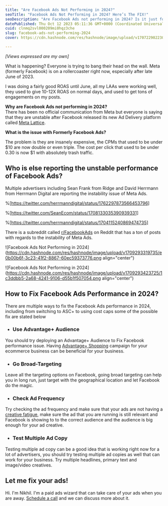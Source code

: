 ```yaml
---
title: "Are Facebook Ads Not Performing in 2024?"
seoTitle: "Facebook Ads Not Performing in 2024? Here’s The FIX!"
seoDescription: "Are Facebook Ads not performing in 2024? Is it just for you of everyone else is facing the same. This article outlines the performance issues and tracking"
datePublished: Thu Oct 12 2023 05:11:36 GMT+0000 (Coordinated Universal Time)
cuid: clnmq2svl000209mi0hqz3che
slug: facebook-ads-not-performing-2024
cover: https://cdn.hashnode.com/res/hashnode/image/upload/v1707229022305/cd985864-5eb0-4249-814a-920eb668ab4c.png

---
```


*\[Views expressed are my own\]*

What is happening? Everyone is trying to bang their head on the wall. Meta (formerly Facebook) is on a rollercoaster right now, especially after late June of 2023.

I was doing a fairly good ROAS until June, all my LAAs were working well, they used to give 10-12X ROAS on normal days, and used to get tons of engagements on my posts.

**Why are Facebook Ads not performing in 2024?**  
There has been no official communication from Meta but everyone is saying that they are unstable after Facebook released its new Ad Delivery platform called [Meta Lattice](https://ai.meta.com/blog/ai-ads-performance-efficiency-meta-lattice/).

**What is the issue with Formerly Facebook Ads?**

The problem is they are insanely expensive, the CPMs that used to be under $10 are now double or even triple. The cost per click that used to be under 0.30 is now $1 with absolutely trash traffic.

## **Who is else reporting the unstable performance of Facebook Ads?**

Multiple advertisers including Sean Frank from Ridge and David Herrmann from Herrmann Digital are reporting the instability issue of Meta Ads.

%[https://twitter.com/herrmanndigital/status/1762297873566453796] 

%[https://twitter.com/SeanEcom/status/1708133035390939331] 

%[https://twitter.com/herrmanndigital/status/1704115240869474735] 

There is a subreddit called [r/FacebookAds](https://www.reddit.com/r/FacebookAds/) on Reddit that has a ton of posts with regards to the instability of Meta Ads.

![Facebook Ads Not Performing in 2024](https://cdn.hashnode.com/res/hashnode/image/upload/v1709293319735/e0b00b6f-3c23-41f2-8867-60ec59373776.png align="center")

![Facebook Ads Not Performing in 2024](https://cdn.hashnode.com/res/hashnode/image/upload/v1709293423725/1c3ddbb5-2a68-4241-9106-d55b1f507054.png align="center")

## **How to Fix Facebook Ads Performance in 2024?**

There are multiple ways to fix the Facebook Ads performance in 2024, including from switching to ASC+ to using cost caps some of the possible fix are stated below

* ### Use Advantage+ Audience
    

You should try deploying an Advantage+ Audience to Fix Facebook performance issue. Having [Advantage+ Shopping](https://nikhil.pro/what-is-advantage-shopping-in-facebook-meta-ads) campaign for your ecommerce business can be beneficial for your business.

* ### Go Broad-Targeting
    

Leave all the targeting options on Facebook, going broad targeting can help you in long run, just target with the geographical location and let Facebook do the magic.

* ### Check Ad Frequency
    

Try checking the ad frequency and make sure that your ads are not having a [creative fatigue](https://nikhil.pro/ways-to-fix-ad-fatigue), make sure the ad that you are running is still relevant and Facebook is showing to to the correct audience and the audience is big enough for your ad creative.

* ### Test Multiple Ad Copy
    

Testing multiple ad copy can be a good idea that is working right now for a lot of advertisers, you should try testing multiple ad copies as well that can work for your business. Try multiple headlines, primary text and image/video creatives.

## Let me fix your ads!

Hi. I'm Nikhil. I'm a paid ads wizard that can take care of your ads when you are away. [Schedule a call](https://calendly.com/nikhil-pro/30min?utm_source=babysitter_ads_new&utm_medium=nikhil.pro&utm_campaign=free&month=2022-08) and we can discuss more about it.